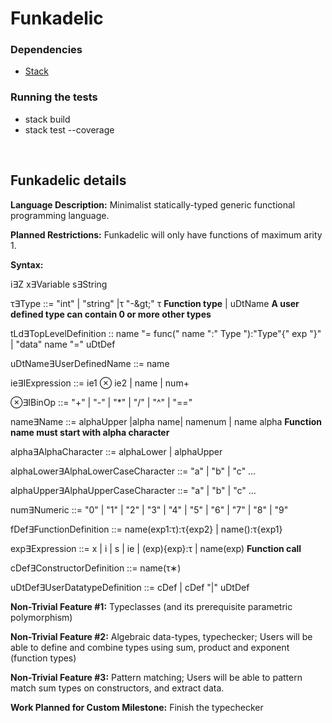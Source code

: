 # Funkadelic

### Dependencies
- <a href="https://docs.haskellstack.org/en/stable/README/">Stack</a>
### Running the tests
- stack build
- stack test --coverage

</br>

## Funkadelic details

**Language Description:** Minimalist statically-typed generic functional programming language.

**Planned Restrictions:** Funkadelic will only have functions of maximum arity 1.

**Syntax:**

i∃Z        x∃Variable s∃String

τ∃Type ::= &quot;int&quot; | &quot;string&quot; |τ &quot;-\&gt;&quot; τ **Function type** | uDtName **A user defined type can contain 0 or more other types**

tLd∃TopLevelDefinition :: name &quot;= func(&quot; name &quot;:&quot; Type &quot;):&quot;Type&quot;{&quot; exp &quot;}&quot; | &quot;data&quot; name &quot;=&quot; uDtDef

uDtName∃UserDefinedName ::= name

ie∃IExpression ::= ie1 ⊗ ie2 | name | num+

⊗∃IBinOp ::= &quot;+&quot; | &quot;-&quot; | &quot;\*&quot; | &quot;/&quot; | &quot;^&quot; | &quot;==&quot;

name∃Name ::= alphaUpper |alpha name| namenum | name alpha **Function name must start with alpha character**

alpha∃AlphaCharacter ::= alphaLower | alphaUpper

alphaLower∃AlphaLowerCaseCharacter ::= &quot;a&quot; | &quot;b&quot; | &quot;c&quot; …

alphaUpper∃AlphaUpperCaseCharacter ::= &quot;a&quot; | &quot;b&quot; | &quot;c&quot; …

num∃Numeric ::= &quot;0&quot; | &quot;1&quot; | &quot;2&quot; | &quot;3&quot; | &quot;4&quot; | &quot;5&quot; | &quot;6&quot; | &quot;7&quot; | &quot;8&quot; | &quot;9&quot;

fDef∃FunctionDefinition ::= name(exp1:τ):τ{exp2} | name():τ{exp1}

exp∃Expression ::= x | i | s | ie | \(exp){exp}:τ | name(exp) **Function call**

cDef∃ConstructorDefinition ::= name(τ∗)

uDtDef∃UserDatatypeDefinition ::= cDef | cDef &quot;|&quot; uDtDef

**Non-Trivial Feature #1:**
Typeclasses (and its prerequisite parametric polymorphism)

**Non-Trivial Feature #2:**
Algebraic data-types, typechecker; Users will be able to define and combine types using sum, product and exponent (function types)

**Non-Trivial Feature #3:** Pattern matching; Users will be able to pattern match sum types on constructors, and extract data.

**Work Planned for Custom Milestone:** Finish the typechecker
